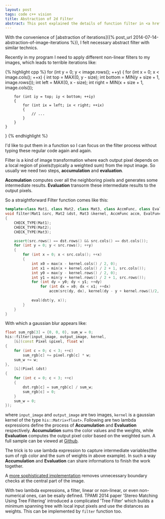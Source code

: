 ```yaml
---
layout: post
tags: code c++ vision
title: Abstraction of 2d Filter
abstract: This post explained the details of function filter in <a href='https://github.com/while2/his/blob/master/ImageProcessing/Filter.hpp'>his lib</a>, which provides a convenient interface to define linear, non-linear, and even non-numerical filters.
---
```

With the convenience of [abstraction of iterations]({% post_url 2014-07-14-abstraction-of-image-iterations %}), I felt necessary abstract filter with similar technics.

Recently in my program I need to apply different non-linear filters to my images, which leads to terrible iterations like:

{% highlight cpp %}
for (int y = 0; y < image.rows(); ++y)
{
	for (int x = 0; x < image.cols(); ++x)
	{
		int top = MAX(0, y - size);
		int bottom = MIN(y + size + 1, image.rows());
		int left = MAX(0, x - size);
		int right = MIN(x + size + 1, image.cols());

		for (int iy = top; iy < bottom; ++iy)
		{
			for (int ix = left; ix < right; ++ix)
			{
				// ...
			}
		}
	}
}
{% endhighlight %}

I'd like to put them in a function so I can focus on the filter process without typing these regular code again and again.

Filter is a kind of image transformation where each output pixel depends on a local region of pixels(typically a weighted sum) from the input image. So usually we need two steps, __accumulation__ and __evaluation__.

__Accmulation__ computes over all the neighboring pixels and generates some intermediate results. __Evaluation__ transorm these intermediate results to the output pixels.

So a straightforward Filter function comes like this:

~~~ cpp
template<class Mat1, class Mat2, class Mat3, class AccmFunc, class EvalFunc>
void filter(Mat1 &src, Mat2 &dst, Mat3 &kernel, AccmFunc accm, EvalFunc eval)
{
	CHECK_TYPE(Mat1);
	CHECK_TYPE(Mat2);
	CHECK_TYPE(Mat3);

	assert(src.rows() == dst.rows() && src.cols() == dst.cols());
	for (int y = 0; y < src.rows(); ++y)
	{
		for (int x = 0; x < src.cols(); ++x)
		{
			int x0 = max(x - kernel.cols() / 2, 0);
			int x1 = min(x + kernel.cols() / 2 + 1, src.cols());
			int y0 = max(y - kernel.rows() / 2, 0);
			int y1 = min(y + kernel.rows() / 2 + 1, src.rows());
			for (int dy = y0; dy < y1; ++dy)
				for (int dx = x0; dx < x1; ++dx)
					accm(src(dy, dx), kernel(dy - y + kernel.rows()/2, dx - x + kernel.cols()/2));
			
			eval(dst(y, x));
		}
	}
}
~~~

With which a gaussian blur appears like:

~~~ c++
float sum_rgb[3] = {0, 0, 0}, sum_w = 0;
his::filter(input_image, output_image, kernel,
	[&](const Pixel &pixel, float w)
{
	for (int c = 0; c < 3; ++c)
		sum_rgb[c] += pixel.rgb[c] * w;
	sum_w += w;
},
	[&](Pixel &dst)
{
	for (int c = 0; c < 3; ++c)
	{
		dst.rgb[c] = sum_rgb[c] / sum_w;
		sum_rgb[c] = 0;
	}
	sum_w = 0;
});
~~~

where `input_image` and `output_image` are two images, `kernel` is a gaussian kernel of the type `his::Matrix<float>`. Following are two lambda expressions define the process of __Accumulation__ and __Evaluation__ respectively. __Accumulation__ sums the color values and the weights, while __Evaluation__ computes the output pixel color based on the weighted sum. A full sample can be viewed at [Github](https://github.com/while2/his/blob/master/sample.cpp).
 
The trick is to use lambda expression to capture intermediate variables(the sum of rgb color and the sum of weights in above example). In such a way __Accumulation__ and __Evaluation__ can share informations to finish the work together.

A [more sophisticated implementation](https://github.com/while2/his/blob/master/ImageProcessing/Filter.hpp) removes unnecessary boundary checks at the central part of the image.

With two lambda expressions, a filter, linear or non-linear, or even non-numerical ones, can be esaily defined. TPAMI 2014 paper 'Stereo Matching Using Tree Filtering' introduced a complicated 'Tree Filter' which builds a minimum spanning tree with local input pixels and use the distances as weights. This can be implemented by `filter` function too. 